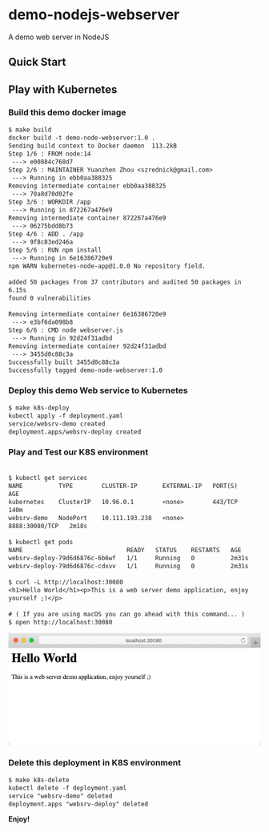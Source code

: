 # demo-nodejs-webserver

A demo web server in NodeJS

## Quick Start

## Play with Kubernetes

### Build this demo docker image

```shell
$ make build
docker build -t demo-node-webserver:1.0 .
Sending build context to Docker daemon  113.2kB
Step 1/6 : FROM node:14
 ---> e00884c768d7
Step 2/6 : MAINTAINER Yuanzhen Zhou <szrednick@gmail.com>
 ---> Running in ebb0aa388325
Removing intermediate container ebb0aa388325
 ---> 70a8d70d02fe
Step 3/6 : WORKDIR /app
 ---> Running in 872267a476e9
Removing intermediate container 872267a476e9
 ---> 06275bdd8b73
Step 4/6 : ADD . /app
 ---> 9f8c83ed246a
Step 5/6 : RUN npm install
 ---> Running in 6e16386720e9
npm WARN kubernetes-node-app@1.0.0 No repository field.

added 50 packages from 37 contributors and audited 50 packages in 6.15s
found 0 vulnerabilities

Removing intermediate container 6e16386720e9
 ---> e3bf6da098b8
Step 6/6 : CMD node webserver.js
 ---> Running in 92d24f31adbd
Removing intermediate container 92d24f31adbd
 ---> 3455d0c88c3a
Successfully built 3455d0c88c3a
Successfully tagged demo-node-webserver:1.0
```

### Deploy this demo Web service to Kubernetes

```shell
$ make k8s-deploy
kubectl apply -f deployment.yaml
service/websrv-demo created
deployment.apps/websrv-deploy created
```

### Play and Test our K8S environment

```shell

$ kubectl get services
NAME          TYPE        CLUSTER-IP       EXTERNAL-IP   PORT(S)          AGE
kubernetes    ClusterIP   10.96.0.1        <none>        443/TCP          140m
websrv-demo   NodePort    10.111.193.238   <none>        8888:30080/TCP   2m18s

$ kubectl get pods
NAME                             READY   STATUS    RESTARTS   AGE
websrv-deploy-79d6d6876c-6b6wf   1/1     Running   0          2m31s
websrv-deploy-79d6d6876c-cdxvv   1/1     Running   0          2m31s

$ curl -L http://localhost:30080
<h1>Hello World</h1><p>This is a web server demo application, enjoy yourself ;)</p>

# ( If you are using macOS you can go ahead with this command... )
$ open http://localhost:30080
```

![screenshot.png](screenshot.png)

### Delete this deployment in K8S environment

```shell
$ make k8s-delete
kubectl delete -f deployment.yaml
service "websrv-demo" deleted
deployment.apps "websrv-deploy" deleted
```

**Enjoy!**
